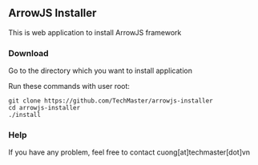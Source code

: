 ## ArrowJS Installer

This is web application to install ArrowJS framework

### Download

Go to the directory which you want to install application

Run these commands with user root:

```
git clone https://github.com/TechMaster/arrowjs-installer
cd arrowjs-installer
./install

```

### Help

If you have any problem, feel free to contact cuong[at]techmaster[dot]vn
